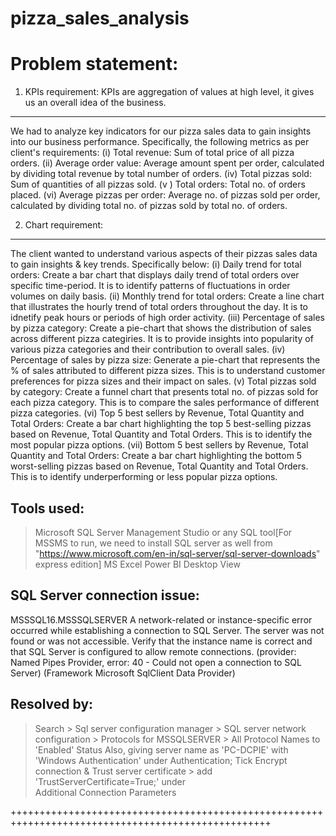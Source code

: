 # pizza_sales_analysis
Problem statement:
================== 
1. KPIs requirement: KPIs are aggregation of values at high level, it gives us an overall idea of the business.
--------------------
We had to analyze key indicators for our pizza sales data to gain insights into our business performance. Specifically, the following metrics as per client's requirements:
(i)  Total revenue: Sum of total price of all pizza orders.
(ii) Average order value: Average amount spent per order, calculated by dividing total revenue by total number of orders.
(iv) Total pizzas sold: Sum of quantities of all pizzas sold.
(v ) Total orders: Total no. of orders placed.
(vi) Average pizzas per order: Average no. of pizzas sold per order, calculated by dividing total no. of pizzas sold by total no. of orders.

2. Chart requirement:
---------------------
The client wanted to understand various aspects of their pizzas sales data to gain insights & key trends. Specifically below:
(i) Daily trend for total orders: Create a bar chart that displays daily trend of total orders over specific time-period. It is to identify patterns of fluctuations in order volumes	on daily basis.
(ii) Monthly trend for total orders: Create a line chart that illustrates the hourly trend of total orders throughout the day. It is to idnetify peak hours or periods of high order activity. 
(iii) Percentage of sales by pizza category: Create a pie-chart that shows the distribution of sales across different pizza categiries. It is to provide insights into popularity of various pizza categories and 
      their contribution to overall sales.
(iv) Percentage of sales by pizza size: Generate a pie-chart that represents the % of sales attributed to different pizza sizes. This is to understand customer preferences for pizza sizes and their impact on 
     sales.
(v) Total pizzas sold by category: Create a funnel chart that presents total no. of pizzas sold for each pizza category. This is to compare the sales performance of different pizza categories.
(vi) Top 5 best sellers by Revenue, Total Quantity and Total Orders: Create a bar chart highlighting the top 5 best-selling pizzas based on Revenue, Total Quantity and Total Orders. This is to identify the most 
    popular pizza options.
(vii) Bottom 5 best sellers by Revenue, Total Quantity and Total Orders: Create a bar chart highlighting the bottom 5 worst-selling pizzas based on Revenue, Total Quantity and Total Orders. This is to identify 
      underperforming or less popular pizza options.

Tools used:
-----------
> Microsoft SQL Server Management Studio or any SQL tool[For MSSMS to run, we need to install SQL server as well from "https://www.microsoft.com/en-in/sql-server/sql-server-downloads" express edition]
> MS Excel
> Power BI Desktop View

SQL Server connection issue:
----------------------------
MSSSQL16.MSSSQLSERVER
A network-related or instance-specific error occurred while establishing a connection to SQL Server. The server was not found or was not accessible. Verify that the instance name is correct and that SQL Server is configured to allow remote connections. (provider: Named Pipes Provider, error: 40 - Could not open a connection to SQL Server) (Framework Microsoft SqlClient Data Provider)

Resolved by:
------------
> Search > Sql server configuration manager > SQL server network configuration > Protocols for MSSQLSERVER > All Protocol Names to 'Enabled' Status
> Also, giving server name as 'PC-DCPIE' with 'Windows Authentication' under Authentication; Tick Encrypt connection & Trust server certificate > add 'TrustServerCertificate=True;' under  
  Additional Connection Parameters

+++++++++++++++++++++++++++++++++++++++++++++++++++++++++++++++++++++++++++++++++++++++++++++++++++
